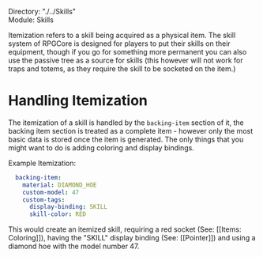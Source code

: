 Directory: "./../Skills"  
Module: Skills

Itemization refers to a skill being acquired as a physical item. The skill system of RPGCore is designed for players to put their skills on their equipment, though if you go for something more permanent you can also use the passive tree as a source for skills (this however will not work for traps and totems, as they require the skill to be socketed on the item.)

# Handling Itemization

The itemization of a skill is handled by the `backing-item` section of it, the backing item section is treated as a complete item - however only the most basic data is stored once the item is generated. The only things that you might want to do is adding coloring and display bindings.

Example Itemization:

```yml
  backing-item:
    material: DIAMOND_HOE
    custom-model: 47
    custom-tags:
      display-binding: SKILL
      skill-color: RED
```

This would create an itemized skill, requiring a red socket (See: [[Items: Coloring]]), having the "SKILL" display binding (See: [[Pointer]]) and using a diamond hoe with the model number 47.